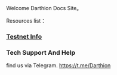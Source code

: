 Welcome Darthion Docs Site。

Resources list：

### [Testnet Info](testnet.md)

### Tech Support And Help

find us via Telegram.
<https://t.me/Darthion>
